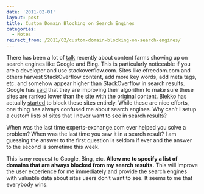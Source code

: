 ```yaml
---
date: '2011-02-01'
layout: post
title: Custom Domain Blocking on Search Engines
categories:
  - Notes
reirect_from: /2011/02/custom-domain-blocking-on-search-engines/
---
```


There has been a lot of [talk](http://techcrunch.com/2011/01/01/why-we-desperately-need-a-new-and-better-google-2/) recently about content farms showing up on search engines like Google and Bing. This is particularly noticeable if you are a developer and use stackoverflow.com. Sites like efreedom.com and others harvest StackOverflow content, add more key words, add meta tags, etc. and somehow appear higher than StackOverflow in search results. Google has [said](http://techcrunch.com/2011/01/21/google-spam-really-has-increased-lately-were-fixing-that-and-content-farms-are-next/) that they are improving their algorithm to make sure these sites are ranked lower than the site with the original content. Blekko has actually [started](http://techcrunch.com/2011/01/31/blekko-bans-content-farms/) to block these sites entirely. While these are nice efforts, one thing has always confused me about search engines. Why can’t I setup a custom lists of sites that I never want to see in search results?

When was the last time experts-exchange.com ever helped you solve a problem? When was the last time you saw it in a search result? I am guessing the answer to the first question is seldom if ever and the answer to the second is sometime this week.

This is my request to Google, Bing, etc. **Allow me to specify a list of domains that are always blocked from my search results.** This will improve the user experience for me immediately and provide the search engines with valuable data about sites users don’t want to see. It seems to me that everybody wins.

